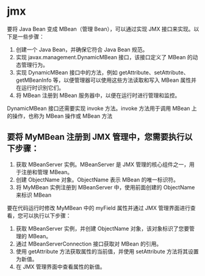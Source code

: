 # jmx
要将 Java Bean 变成 MBean（管理 Bean），可以通过实现 JMX 接口来实现。以下是一些步骤：

1. 创建一个 Java Bean，并确保它符合 Java Bean 规范。
2. 实现 javax.management.DynamicMBean 接口，该接口定义了 MBean 的动态管理行为。
3. 实现 DynamicMBean 接口中的方法，例如 getAttribute、setAttribute、getMBeanInfo 等，以便管理器可以使用这些方法读取和写入 MBean 属性并在运行时识别它们。
4. 将 MBean 注册到 MBean 服务器中，以便在运行时进行管理和监控。


DynamicMBean 接口还需要实现 invoke 方法。invoke 方法用于调用 MBean 上的操作，也称为 MBean 操作或 MBean 方法

## 要将 MyMBean 注册到 JMX 管理中，您需要执行以下步骤：

1. 获取 MBeanServer 实例。MBeanServer 是 JMX 管理的核心组件之一，用于注册和管理 MBean。
1. 创建 ObjectName 对象。ObjectName 表示 MBean 的唯一标识符。
1. 将 MyMBean 实例注册到 MBeanServer 中，使用前面创建的 ObjectName 来标识 MBean


要在代码运行时修改 MyMBean 中的 myField 属性并通过 JMX 管理界面进行查看，您可以执行以下步骤：

1. 获取 MBeanServer 实例，并创建 ObjectName 对象，该对象标识了您要管理的 MBean。
1. 通过 MBeanServerConnection 接口获取对 MBean 的引用。
1. 使用 getAttribute 方法获取属性的当前值，并使用 setAttribute 方法将其设置为新值。
1. 在 JMX 管理界面中查看属性的新值。